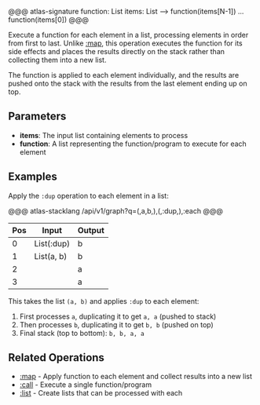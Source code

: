 @@@ atlas-signature
function: List
items: List
-->
function(items[N-1])
...
function(items[0])
@@@

Execute a function for each element in a list, processing elements in order from first to last.
Unlike [:map](map.md), this operation executes the function for its side effects and places the
results directly on the stack rather than collecting them into a new list.

The function is applied to each element individually, and the results are pushed onto the stack
with the results from the last element ending up on top.

## Parameters

* **items**: The input list containing elements to process
* **function**: A list representing the function/program to execute for each element

## Examples

Apply the `:dup` operation to each element in a list:

@@@ atlas-stacklang
/api/v1/graph?q=(,a,b,),(,:dup,),:each
@@@

<table><thead><th>Pos</th><th>Input</th><th>Output</th></thead><tbody><tr>
<td>0</td>
<td>List(:dup)</td>
<td>b</td>
</tr><tr>
<td>1</td>
<td>List(a, b)</td>
<td>b</td>
</tr><tr>
<td>2</td>
<td></td>
<td>a</td>
</tr><tr>
<td>3</td>
<td></td>
<td>a</td>
</tr></tbody></table>

This takes the list `(a, b)` and applies `:dup` to each element:
1. First processes `a`, duplicating it to get `a, a` (pushed to stack)
2. Then processes `b`, duplicating it to get `b, b` (pushed on top)
3. Final stack (top to bottom): `b, b, a, a`

## Related Operations

* [:map](map.md) - Apply function to each element and collect results into a new list
* [:call](call.md) - Execute a single function/program
* [:list](list.md) - Create lists that can be processed with each
